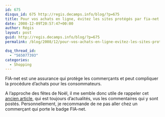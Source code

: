 ```yaml
---
id: 675
disqus_id: 675 http://regis.decamps.info/blog/?p=675
title: Pour vos achats en ligne, évitez les sites protégés par fia-net
date: 2008-12-09T20:57:47+00:00
author: Régis
layout: post
guid: http://regis.decamps.info/blog/?p=675
permalink: /blog/2008/12/pour-vos-achats-en-ligne-evitez-les-sites-proteges-par-fia-net/

dsq_thread_id:
  - "565077393"
categories:
  - Shopping
---
```

FIA-net est une assurance qui protège les commerçants et peut compliquer la procédure d’achats pour les consommateurs.

A l’approche des fêtes de Noël, il me semble donc utile de rappeler cet [ancien article](http://regis.decamps.info/blog/2008/05/a-quoi-sert-fia-net-exactement/), qui est toujours d’actualités, vus les commentaires qui y sont postés. Personnellement, je recommande de ne pas aller chez un commerçant qui porte le badge FIA-net.

